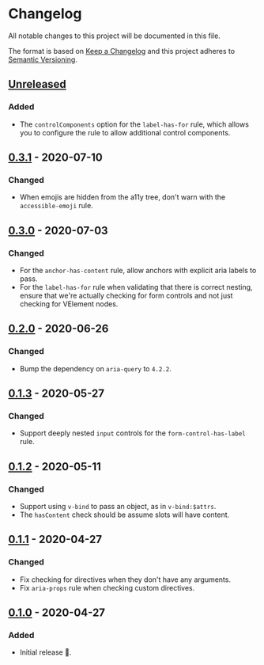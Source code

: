 # Changelog

All notable changes to this project will be documented in this file.

The format is based on [Keep a Changelog](http://keepachangelog.com/en/1.0.0/) and this project adheres to [Semantic Versioning](http://semver.org/spec/v2.0.0.html).

## [Unreleased]

### Added

- The `controlComponents` option for the `label-has-for` rule, which allows you to configure the rule to allow additional control components.

## [0.3.1] - 2020-07-10

### Changed

- When emojis are hidden from the a11y tree, don't warn with the `accessible-emoji` rule.

## [0.3.0] - 2020-07-03

### Changed

- For the `anchor-has-content` rule, allow anchors with explicit aria labels to pass.
- For the `label-has-for` rule when validating that there is correct nesting, ensure that we're actually checking for form controls and not just checking for VElement nodes.

## [0.2.0] - 2020-06-26

### Changed

- Bump the dependency on `aria-query` to `4.2.2`.

## [0.1.3] - 2020-05-27

### Changed

- Support deeply nested `input` controls for the `form-control-has-label` rule.

## [0.1.2] - 2020-05-11

### Changed

- Support using `v-bind` to pass an object, as in `v-bind:$attrs`.
- The `hasContent` check should be assume slots will have content.

## [0.1.1] - 2020-04-27

### Changed

- Fix checking for directives when they don't have any arguments.
- Fix `aria-props` rule when checking custom directives.

## [0.1.0] - 2020-04-27

### Added

- Initial release 🎉.

[unreleased]: https://github.com/vue-a11y/eslint-plugin-vuejs-accessibility/compare/v0.3.1...HEAD
[0.3.1]: https://github.com/vue-a11y/eslint-plugin-vuejs-accessibility/compare/v0.3.0...v0.3.1
[0.3.0]: https://github.com/vue-a11y/eslint-plugin-vuejs-accessibility/compare/v0.2.0...v0.3.0
[0.2.0]: https://github.com/vue-a11y/eslint-plugin-vuejs-accessibility/compare/v0.1.3...v0.2.0
[0.1.3]: https://github.com/vue-a11y/eslint-plugin-vuejs-accessibility/compare/v0.1.2...v0.1.3
[0.1.2]: https://github.com/vue-a11y/eslint-plugin-vuejs-accessibility/compare/v0.1.1...v0.1.2
[0.1.1]: https://github.com/vue-a11y/eslint-plugin-vuejs-accessibility/compare/v0.1.0...v0.1.1
[0.1.0]: https://github.com/vue-a11y/eslint-plugin-vuejs-accessibility/compare/9de449...v0.1.0

